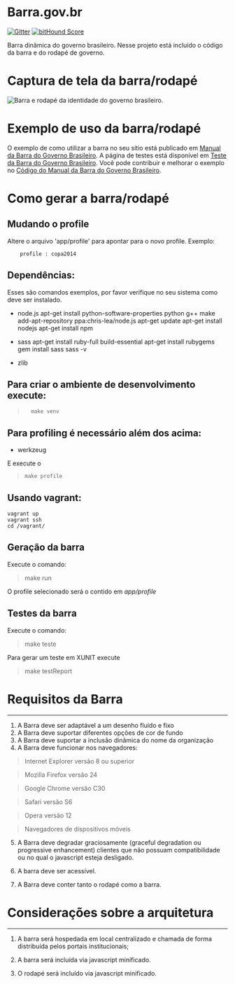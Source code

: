 # Barra.gov.br

[![Gitter](https://badges.gitter.im/Fale%20conosco.svg)](https://gitter.im/govbr/barra.govbr?utm_source=badge&utm_medium=badge&utm_campaign=pr-badge&utm_content=badge)
[![bitHound Score](https://www.bithound.io/github/govbr/barra.govbr/badges/score.svg)](https://www.bithound.io/github/govbr/barra.govbr)

Barra dinâmica do governo brasileiro. Nesse projeto está incluído o código da barra e do rodapé de governo.


# Captura de tela da barra/rodapé

![Barra e rodapé da identidade do governo brasileiro.](doc/barra-printscreen.png)

# Exemplo de uso da barra/rodapé

O exemplo de como utilizar a barra no seu sítio está publicado em [Manual da Barra do Governo Brasileiro](http://barra.governoeletronico.gov.br/).
A página de testes está disponível em [Teste da Barra do Governo Brasileiro](http://barra.governoeletronico.gov.br/teste/).
Você pode contribuir e melhorar o exemplo no [Código do Manual da Barra do Governo Brasileiro](http://github.com/govbr/brasil.gov.manualbarra/).

# Como gerar a barra/rodapé

## Mudando o profile

Altere o arquivo 'app/profile' para apontar para o novo profile. Exemplo:

		profile : copa2014

## Dependências:

Esses são comandos exemplos, por favor verifique no seu sistema como deve ser instalado.

 * node.js
		apt-get install python-software-properties python g++ make
		add-apt-repository ppa:chris-lea/node.js
		apt-get update
		apt-get install nodejs
		apt-get install npm

 * sass
		apt-get install ruby-full build-essential
		apt-get install rubygems
		gem install sass
		sass -v

 * zlib

## Para criar o ambiente de desenvolvimento execute:

>		make venv 

## Para profiling é necessário além dos acima:

 * werkzeug

E execute o

>     make profile

## Usando vagrant:

```
vagrant up
vagrant ssh
cd /vagrant/
```
 
## Geração da barra

Execute o comando:

>    make run

O profile selecionado será o contido em _app/profile_

## Testes da barra

Execute o comando:

>    make teste

Para gerar um teste em XUNIT execute

>    make testReport

# Requisitos da Barra
----

1. A Barra deve ser adaptável a um desenho fluído e fixo
2. A Barra deve suportar diferentes opções de cor de fundo
3. A Barra deve suportar a inclusão dinâmica do nome da organização
4. A Barra deve funcionar nos navegadores: 

>Internet Explorer versão 8 ou superior

>Mozilla Firefox versão 24

>Google Chrome versão C30
	
>Safari versão S6

>Opera versão 12

>Navegadores de dispositivos móveis

5. A Barra deve degradar graciosamente (graceful degradation ou progressive enhancement) clientes que não possuam compatibilidade ou no qual o javascript esteja desligado.

6. A barra deve ser acessível.

7. A Barra deve conter tanto o rodapé como a barra.

# Considerações sobre a arquitetura
-----

1. A barra será hospedada em local centralizado e chamada de forma distribuída pelos portais institucionais;

2. A barra será incluída via javascript minificado.

3. O rodapé será incluído via javascript minificado.


